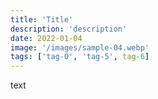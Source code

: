 ```yaml
---
title: 'Title'
description: 'description'
date: 2022-01-04
image: '/images/sample-04.webp'
tags: ['tag-0', 'tag-5', tag-6]
---
```


text
